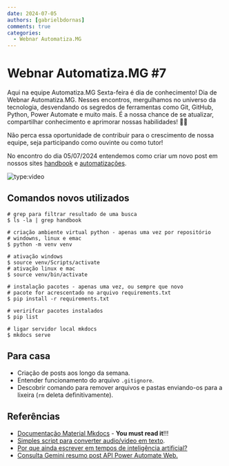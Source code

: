 ```yaml
---
date: 2024-07-05
authors: [gabrielbdornas]
comments: true
categories:
  - Webnar Automatiza.MG
---
```


# Webnar Automatiza.MG #7

Aqui na equipe Automatiza.MG Sexta-feira é dia de conhecimento!
Dia de Webnar Automatiza.MG.
Nesses encontros, mergulhamos no universo da tecnologia, desvendando os segredos de ferramentas como Git, GitHub, Python, Power Automate e muito mais.
É a nossa chance de se atualizar, compartilhar conhecimento e aprimorar nossas habilidades! :rocket::rocket:

<!-- more -->

Não perca essa oportunidade de contribuir para o crescimento de nossa equipe, seja participando como ouvinte ou como tutor!

No encontro do dia 05/07/2024 entendemos como criar um novo post em nossos sites [handbook](https://automatiza-mg.github.io/handbook/) e [automatizações](https://automatiza-mg.github.io/automatizacoes/).

![type:video](https://www.youtube.com/embed/OVCJ4GFqt8A)

## Comandos novos utilizados

```terminal
# grep para filtrar resultado de uma busca
$ ls -la | grep handbook

# criação ambiente virtual python - apenas uma vez por repositório
# windowns, linux e emac
$ python -m venv venv

# ativação windows
$ source venv/Scripts/activate
# ativação linux e mac
$ source venv/bin/activate

# instalação pacotes - apenas uma vez, ou sempre que novo
# pacote for acrescentado no arquivo requirements.txt
$ pip install -r requirements.txt

# veririfcar pacotes instalados
$ pip list

# ligar servidor local mkdocs
$ mkdocs serve
```

## Para casa

- Criação de posts aos longo da semana.
- Entender funcionamento do arquivo `.gitignore`.
- Descobrir comando para remover arquivos e pastas enviando-os para a lixeira (`rm` deleta definitivamente).

## Referências

- [Documentação Material Mkdocs](https://squidfunk.github.io/mkdocs-material/) - **You must read it**!!!
- [Simples script para converter audio/video em texto](https://github.com/gabrielbdornas/open-reprex/tree/c85ebf2d1090804cf17884ae26f5a0fa2496806b/202407011440_converter_audio_texto).
- [Por que ainda escrever em tempos de inteligência artificial?](https://www.dw.com/pt-br/por-que-ainda-escrever-em-tempos-de-intelig%C3%AAncia-artificial/a-69549699)
- [Consulta Gemini resumo post API Power Automate Web.](https://g.co/gemini/share/6bc81656cd89)
